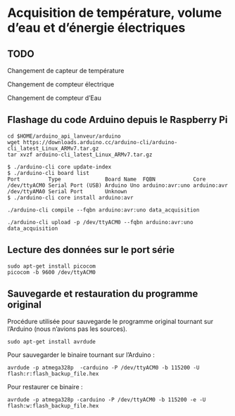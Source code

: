 # Acquisition de température, volume d’eau et d’énergie électriques

## TODO

Changement de capteur de température

Changement de compteur électrique

Changement de compteur d’Eau

## Flashage du code Arduino depuis le Raspberry Pi

```
cd $HOME/arduino_api_lanveur/arduino
wget https://downloads.arduino.cc/arduino-cli/arduino-cli_latest_Linux_ARMv7.tar.gz
tar xvzf arduino-cli_latest_Linux_ARMv7.tar.gz
```

```
$ ./arduino-cli core update-index
$ ./arduino-cli board list
Port         Type              Board Name  FQBN            Core
/dev/ttyACM0 Serial Port (USB) Arduino Uno arduino:avr:uno arduino:avr
/dev/ttyAMA0 Serial Port       Unknown
$ ./arduino-cli core install arduino:avr
```

```
./arduino-cli compile --fqbn arduino:avr:uno data_acquisition
```

```
./arduino-cli upload -p /dev/ttyACM0 --fqbn arduino:avr:uno data_acquisition
```

## Lecture des données sur le port série

```
sudo apt-get install picocom
picocom -b 9600 /dev/ttyACM0
```

## Sauvegarde et restauration du programme original

Procédure utilisée pour sauvegarde le programme original tournant sur l’Arduino (nous n’avions pas les sources).

```
sudo apt-get install avrdude
```

Pour sauvegarder le binaire tournant sur l’Arduino :

```
avrdude -p atmega328p  -carduino -P /dev/ttyACM0 -b 115200 -U flash:r:flash_backup_file.hex
```

Pour restaurer ce binaire :

```
avrdude -p atmega328p -carduino -P /dev/ttyACM0 -b 115200 -e -U flash:w:flash_backup_file.hex
```